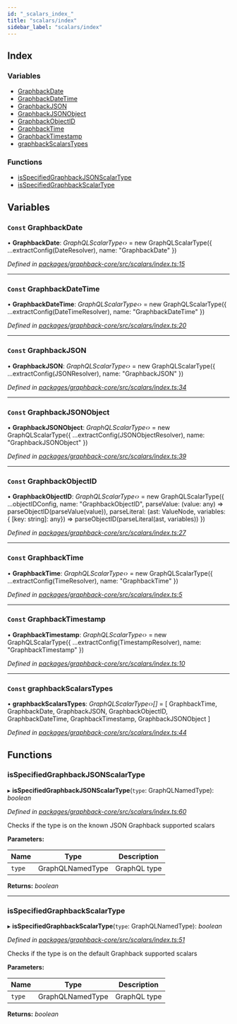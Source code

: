 ```yaml
---
id: "_scalars_index_"
title: "scalars/index"
sidebar_label: "scalars/index"
---
```


## Index

### Variables

* [GraphbackDate](_scalars_index_.md#const-graphbackdate)
* [GraphbackDateTime](_scalars_index_.md#const-graphbackdatetime)
* [GraphbackJSON](_scalars_index_.md#const-graphbackjson)
* [GraphbackJSONObject](_scalars_index_.md#const-graphbackjsonobject)
* [GraphbackObjectID](_scalars_index_.md#const-graphbackobjectid)
* [GraphbackTime](_scalars_index_.md#const-graphbacktime)
* [GraphbackTimestamp](_scalars_index_.md#const-graphbacktimestamp)
* [graphbackScalarsTypes](_scalars_index_.md#const-graphbackscalarstypes)

### Functions

* [isSpecifiedGraphbackJSONScalarType](_scalars_index_.md#isspecifiedgraphbackjsonscalartype)
* [isSpecifiedGraphbackScalarType](_scalars_index_.md#isspecifiedgraphbackscalartype)

## Variables

### `Const` GraphbackDate

• **GraphbackDate**: *GraphQLScalarType‹›* = new GraphQLScalarType({
  ...extractConfig(DateResolver),
  name: "GraphbackDate"
})

*Defined in [packages/graphback-core/src/scalars/index.ts:15](https://github.com/aerogear/graphback/blob/63664df15/packages/graphback-core/src/scalars/index.ts#L15)*

___

### `Const` GraphbackDateTime

• **GraphbackDateTime**: *GraphQLScalarType‹›* = new GraphQLScalarType({
  ...extractConfig(DateTimeResolver),
  name: "GraphbackDateTime"
})

*Defined in [packages/graphback-core/src/scalars/index.ts:20](https://github.com/aerogear/graphback/blob/63664df15/packages/graphback-core/src/scalars/index.ts#L20)*

___

### `Const` GraphbackJSON

• **GraphbackJSON**: *GraphQLScalarType‹›* = new GraphQLScalarType({
  ...extractConfig(JSONResolver),
  name: "GraphbackJSON"
})

*Defined in [packages/graphback-core/src/scalars/index.ts:34](https://github.com/aerogear/graphback/blob/63664df15/packages/graphback-core/src/scalars/index.ts#L34)*

___

### `Const` GraphbackJSONObject

• **GraphbackJSONObject**: *GraphQLScalarType‹›* = new GraphQLScalarType({
  ...extractConfig(JSONObjectResolver),
  name: "GraphbackJSONObject"
})

*Defined in [packages/graphback-core/src/scalars/index.ts:39](https://github.com/aerogear/graphback/blob/63664df15/packages/graphback-core/src/scalars/index.ts#L39)*

___

### `Const` GraphbackObjectID

• **GraphbackObjectID**: *GraphQLScalarType‹›* = new GraphQLScalarType({
  ...objectIDConfig,
  name: "GraphbackObjectID",
  parseValue: (value: any) => parseObjectID(parseValue(value)),
  parseLiteral: (ast: ValueNode, variables: { [key: string]: any}) => parseObjectID(parseLiteral(ast, variables))
})

*Defined in [packages/graphback-core/src/scalars/index.ts:27](https://github.com/aerogear/graphback/blob/63664df15/packages/graphback-core/src/scalars/index.ts#L27)*

___

### `Const` GraphbackTime

• **GraphbackTime**: *GraphQLScalarType‹›* = new GraphQLScalarType({
  ...extractConfig(TimeResolver),
  name: "GraphbackTime"
})

*Defined in [packages/graphback-core/src/scalars/index.ts:5](https://github.com/aerogear/graphback/blob/63664df15/packages/graphback-core/src/scalars/index.ts#L5)*

___

### `Const` GraphbackTimestamp

• **GraphbackTimestamp**: *GraphQLScalarType‹›* = new GraphQLScalarType({
  ...extractConfig(TimestampResolver),
  name: "GraphbackTimestamp"
})

*Defined in [packages/graphback-core/src/scalars/index.ts:10](https://github.com/aerogear/graphback/blob/63664df15/packages/graphback-core/src/scalars/index.ts#L10)*

___

### `Const` graphbackScalarsTypes

• **graphbackScalarsTypes**: *GraphQLScalarType‹›[]* = [ GraphbackTime, GraphbackDate, GraphbackJSON, GraphbackObjectID, GraphbackDateTime, GraphbackTimestamp, GraphbackJSONObject ]

*Defined in [packages/graphback-core/src/scalars/index.ts:44](https://github.com/aerogear/graphback/blob/63664df15/packages/graphback-core/src/scalars/index.ts#L44)*

## Functions

###  isSpecifiedGraphbackJSONScalarType

▸ **isSpecifiedGraphbackJSONScalarType**(`type`: GraphQLNamedType): *boolean*

*Defined in [packages/graphback-core/src/scalars/index.ts:60](https://github.com/aerogear/graphback/blob/63664df15/packages/graphback-core/src/scalars/index.ts#L60)*

Checks if the type is on the known JSON Graphback supported scalars

**Parameters:**

Name | Type | Description |
------ | ------ | ------ |
`type` | GraphQLNamedType | GraphQL type  |

**Returns:** *boolean*

___

###  isSpecifiedGraphbackScalarType

▸ **isSpecifiedGraphbackScalarType**(`type`: GraphQLNamedType): *boolean*

*Defined in [packages/graphback-core/src/scalars/index.ts:51](https://github.com/aerogear/graphback/blob/63664df15/packages/graphback-core/src/scalars/index.ts#L51)*

Checks if the type is on the default Graphback supported scalars

**Parameters:**

Name | Type | Description |
------ | ------ | ------ |
`type` | GraphQLNamedType | GraphQL type  |

**Returns:** *boolean*
